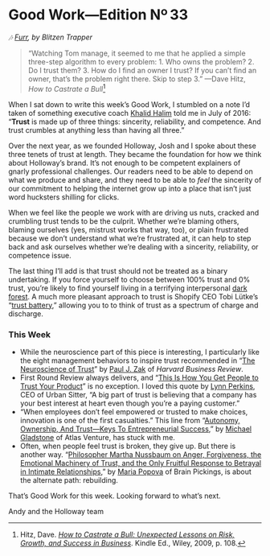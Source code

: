 # Good Work—Edition Nº 33

*🎶 [Furr](https://open.spotify.com/track/6n1zT8W5EaIYvWIT2DyROL?si=JvhwVl0NTvOhZZh81ZAD2w),
by Blitzen Trapper*

> “Watching Tom manage, it seemed to me that he applied a simple three-step algorithm to
every problem:
1\. Who owns the problem?
2\. Do I trust them?
3\. How do I find an owner I trust?
If you can’t find an owner, that’s the problem right there.
Skip to step 3.” —Dave Hitz, *How to Castrate a Bull*[^1]

When I sat down to write this week’s Good Work, I stumbled on a note I’d taken of
something executive coach [Khalid Halim](https://twitter.com/khalidhalim) told me in July of
2016: “**Trust** is made up of three things:
sincerity, reliability, and competence.
And trust crumbles at anything less than having all three.”

Over the next year, as we founded Holloway, Josh and I spoke about these three tenets of
trust at length.
They became the foundation for how we think about Holloway’s brand.
It’s not enough to be competent explainers of gnarly professional challenges.
Our readers need to be able to depend on what we produce and share, and they need to be
able to *feel* the sincerity of our commitment to helping the internet grow up into a
place that isn’t just word hucksters shilling for clicks.

When we feel like the people we work with are driving us nuts, cracked and crumbling trust
tends to be the culprit.
Whether we’re blaming others, blaming ourselves (yes, mistrust works that way, too), or
plain frustrated because we don’t understand what we’re frustrated at, it can help to step
back and ask ourselves whether we’re dealing with a sincerity, reliability, or competence
issue.

The last thing I’ll add is that trust should not be treated as a binary undertaking.
If you force yourself to choose between 100% trust and 0% trust, you’re likely to find
yourself living in a terrifying interpersonal
[dark forest](http://blogs.discovermagazine.com/lovesick-cyborg/2015/10/31/chinas-dark-forest-answer-to-star-wars-optimism/#.XY1PuZNKhR4).
A much more pleasant approach to trust is Shopify CEO Tobi Lütke’s “[trust battery](https://www.nytimes.com/2016/04/24/business/tobi-lutke-of-shopify-powering-a-team-with-a-trust-battery.html),”
allowing you to to think of trust as a spectrum of charge and discharge.

### This Week

- While the neuroscience part of this piece is interesting, I particularly like the eight
  management behaviors to inspire trust recommended in “[The Neuroscience of Trust](https://hbr.org/2017/01/the-neuroscience-of-trust)”
  by [Paul J. Zak](https://twitter.com/pauljzak) of *Harvard Business Review*.
- First Round Review always delivers, and “[This Is How You Get People to Trust Your Product](https://firstround.com/review/Urbansitter-Lynn-Perkins/)”
  is no exception.
  I loved this quote by [Lynn Perkins](https://www.linkedin.com/in/lynn-perkins-3431b0/), CEO
  of Urban Sitter, “A big part of trust is believing that a company has your best interest
  at heart even though you’re a paying customer.”
- “When employees don’t feel empowered or trusted to make choices, innovation is one of the
  first casualties.”
  This line from “[Autonomy, Ownership, And Trust—Keys To Entrepreneurial Success](https://lifescivc.com/2015/08/autonomy-ownership-and-trust-keys-to-entrepreneurial-success/),”
  by [Michael Gladstone](https://twitter.com/MikeNGladstone) of Atlas Venture, has stuck with
  me.
- Often, when people feel trust is broken, they give up.
  But there is another way.
  “[Philosopher Martha Nussbaum on Anger, Forgiveness, the Emotional Machinery of Trust, and the Only Fruitful Response to Betrayal in Intimate Relationships,](https://www.brainpickings.org/2016/05/03/martha-nussbaum-anger-and-forgiveness/)”
  by [Maria Popova](https://twitter.com/brainpicker) of Brain Pickings, is about the alternate
  path: rebuilding.

That’s Good Work for this week.
Looking forward to what’s next.

Andy and the Holloway team

[^1]: Hitz, Dave. *[How to Castrate a Bull: Unexpected Lessons on Risk, Growth, and Success in Business](https://www.amazon.com/How-Castrate-Bull-Unexpected-Business/dp/0470345233)*. Kindle Ed., Wiley, 2009, p. 108.

